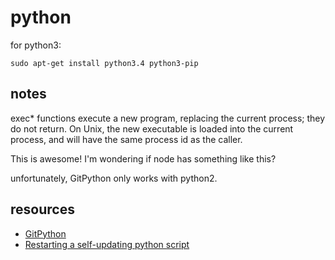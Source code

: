 # python

for python3:

```shell
sudo apt-get install python3.4 python3-pip
```

## notes

exec\* functions execute a new program, replacing the current process; they do not return. On Unix, the new executable is loaded into the current process, and will have the same process id as the caller.

This is awesome! I'm wondering if node has something like this?

unfortunately, GitPython only works with python2.

## resources

* [GitPython](https://gitorious.org/git-python)
* [Restarting a self-updating python script](http://stackoverflow.com/questions/1750757/restarting-a-self-updating-python-script)
